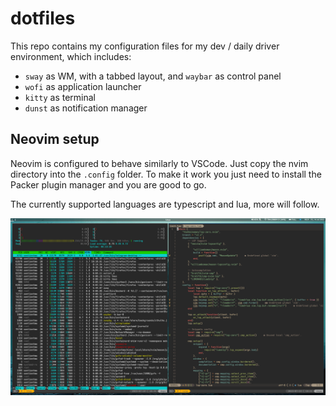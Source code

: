 # dotfiles

This repo contains my configuration files for my dev / daily driver environment, which includes:
- `sway` as WM, with a tabbed layout, and `waybar` as control panel
- `wofi` as application launcher
- `kitty` as terminal
- `dunst` as notification manager

## Neovim setup
Neovim is configured to behave similarly to VSCode. Just copy the nvim directory into the `.config` folder.
To make it work you just need to install the Packer plugin manager and you are good to go.

The currently supported languages are typescript and lua, more will follow.

![screenshot](screenshot.png)
